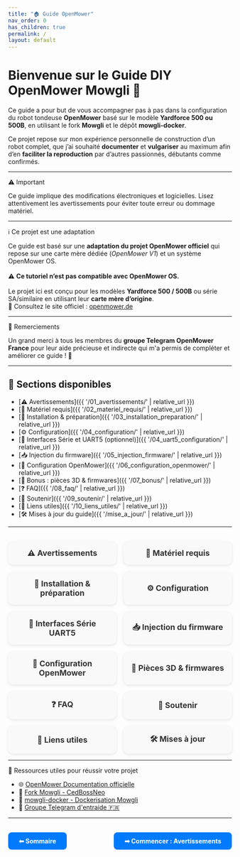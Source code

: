 ```yaml
---
title: "🏠 Guide OpenMower"
nav_order: 0
has_children: true
permalink: /
layout: default
---
```


# Bienvenue sur le Guide DIY OpenMower Mowgli 🚜

Ce guide a pour but de vous accompagner pas à pas dans la configuration du robot tondeuse **OpenMower** basé sur le modèle **Yardforce 500 ou 500B**, en utilisant le fork **Mowgli** et le dépôt **mowgli-docker**.

Ce projet repose sur mon expérience personnelle de construction d’un robot complet, que j’ai souhaité **documenter** et **vulgariser** au maximum afin d’en **faciliter la reproduction** par d’autres passionnés, débutants comme confirmés.

---

<div class="alert-red">
  <div class="alert-title">⚠️ Important</div>
  <p>Ce guide implique des modifications électroniques et logicielles. Lisez attentivement les avertissements pour éviter toute erreur ou dommage matériel.</p>
</div>

---

<div class="alert-blue">
  <div class="alert-title">ℹ️ Ce projet est une adaptation</div>
  <p>
    Ce guide est basé sur une <strong>adaptation du projet OpenMower officiel</strong> qui repose sur une carte mère dédiée (<em>OpenMower V1</em>) et un système OpenMower OS.<br><br>
    ⚠️ <strong>Ce tutoriel n’est pas compatible avec OpenMower OS.</strong><br><br>
    Le projet ici est conçu pour les modèles <strong>Yardforce 500 / 500B</strong> ou série SA/similaire en utilisant leur <strong>carte mère d’origine</strong>.<br>
    🔗 Consultez le site officiel : <a href="https://openmower.de" target="_blank">openmower.de</a>
  </p>
</div>

---

<div class="alert-green">
  <div class="alert-title">🙏 Remerciements</div>
  <p>Un grand merci à tous les membres du <strong>groupe Telegram OpenMower France</strong> pour leur aide précieuse et indirecte qui m'a permis de compléter et améliorer ce guide ! 🚀</p>
</div>

---

## 📂 Sections disponibles

- [⚠️ Avertissements]({{ '/01_avertissements/' | relative_url }})
- [🧰 Matériel requis]({{ '/02_materiel_requis/' | relative_url }})
- [💾 Installation & préparation]({{ '/03_installation_preparation/' | relative_url }})
- [⚙️ Configuration]({{ '/04_configuration/' | relative_url }})
- [🔌 Interfaces Série et UART5 (optionnel)]({{ '/04_uart5_configuration/' | relative_url }})
- [📥 Injection du firmware]({{ '/05_injection_firmware/' | relative_url }})
- [📱 Configuration OpenMower]({{ '/06_configuration_openmower/' | relative_url }})
- [🎁 Bonus : pièces 3D & firmwares]({{ '/07_bonus/' | relative_url }})
- [❓ FAQ]({{ '/08_faq/' | relative_url }})
- [💖 Soutenir]({{ '/09_soutenir/' | relative_url }})
- [🔗 Liens utiles]({{ '/10_liens_utiles/' | relative_url }})
- [🛠️ Mises à jour du guide]({{ '/mise_a_jour/' | relative_url }})

---

<div class="cards-grid">
  <a href="{{ '/01_avertissements/' | relative_url }}" class="card">⚠️ Avertissements</a>
  <a href="{{ '/02_materiel_requis/' | relative_url }}" class="card">🧰 Matériel requis</a>
  <a href="{{ '/03_installation_preparation/' | relative_url }}" class="card">💾 Installation & préparation</a>
  <a href="{{ '/04_configuration/' | relative_url }}" class="card">⚙️ Configuration</a>
  <a href="{{ '/04_uart5_configuration/' | relative_url }}" class="card">🔌 Interfaces Série UART5</a>
  <a href="{{ '/05_injection_firmware/' | relative_url }}" class="card">📥 Injection du firmware</a>
  <a href="{{ '/06_configuration_openmower/' | relative_url }}" class="card">📱 Configuration OpenMower</a>
  <a href="{{ '/07_bonus/' | relative_url }}" class="card">🎁 Pièces 3D & firmwares</a>
  <a href="{{ '/08_faq/' | relative_url }}" class="card">❓ FAQ</a>
  <a href="{{ '/09_soutenir/' | relative_url }}" class="card">💖 Soutenir</a>
  <a href="{{ '/10_liens_utiles/' | relative_url }}" class="card">🔗 Liens utiles</a>
  <a href="{{ '/mise_a_jour/' | relative_url }}" class="card">🛠️ Mises à jour</a>
</div>

<style>
.cards-grid {
  display: grid;
  grid-template-columns: repeat(auto-fit, minmax(200px, 1fr));
  gap: 1rem;
  margin-top: 2rem;
}

.card {
  display: flex;
  align-items: center;
  justify-content: center;
  padding: 1rem;
  background: #f9f9f9;
  border-radius: 12px;
  text-align: center;
  font-size: 1.1rem;
  font-weight: bold;
  color: #333;
  text-decoration: none;
  box-shadow: 0 2px 6px rgba(0, 0, 0, 0.1);
  transition: transform 0.3s ease, background 0.3s ease;
}

.card:hover {
  background: #e6f0ff;
  transform: scale(1.03);
}

.btn {
  display: inline-block;
  padding: 0.7rem 1.5rem;
  background: #007BFF;
  color: white;
  font-weight: bold;
  text-decoration: none;
  border-radius: 8px;
  transition: background 0.3s ease;
}

.btn:hover {
  background: #0056b3;
}
</style>

---

<div class="alert-orange">
  <div class="alert-title">📎 Ressources utiles pour réussir votre projet</div>
  <ul>
    <li>🌐 <a href="https://openmower.de/docs/" target="_blank">OpenMower Documentation officielle</a></li>
    <li>🧠 <a href="https://github.com/cedbossneo/Mowgli" target="_blank">Fork Mowgli - CedBossNeo</a></li>
    <li>🐳 <a href="https://github.com/cedbossneo/mowgli-docker" target="_blank">mowgli-docker - Dockerisation Mowgli</a></li>
    <li>💬 <a href="https://t.me/+x6U3UwU5lB4yOWNk" target="_blank">Groupe Telegram d'entraide 🇫🇷</a></li>
  </ul>
</div>

---

<div style="display: flex; justify-content: space-between; margin-top: 2rem;">
  <a href="{{ '/pages/sommaire/' | relative_url }}" class="btn">⬅ Sommaire</a>
  <a href="{{ '/01_avertissements/' | relative_url }}" class="btn">➡ Commencer : Avertissements</a>
</div>

<script>
  var beamer_config = {
    product_id : "YUkxsqqe75314"
  };
</script>
<script type="text/javascript" src="https://app.getbeamer.com/js/beamer-embed.js" defer="defer"></script>
